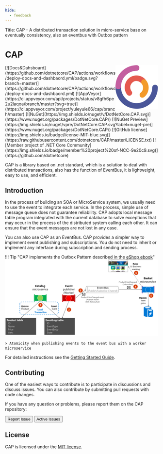 ```yaml
---
hide:
  - feedback
---
```


Title: CAP - A distributed transaction solution in micro-service base on eventually consistency, also an eventbus with Outbox pattern

# CAP

<img width="140" align="right" src="img/logo.svg">
[![Docs&Dahsboard](https://github.com/dotnetcore/CAP/actions/workflows/deploy-docs-and-dashbaord.yml/badge.svg?branch=master)](https://github.com/dotnetcore/CAP/actions/workflows/deploy-docs-and-dashbaord.yml)
[![AppVeyor](https://ci.appveyor.com/api/projects/status/v8gfh6pe2u2laqoa/branch/master?svg=true)](https://ci.appveyor.com/project/yuleyule66/cap/branch/master)
[![NuGet](https://img.shields.io/nuget/v/DotNetCore.CAP.svg)](https://www.nuget.org/packages/DotNetCore.CAP/)
[![NuGet Preview](https://img.shields.io/nuget/vpre/DotNetCore.CAP.svg?label=nuget-pre)](https://www.nuget.org/packages/DotNetCore.CAP/)
[![GitHub license](https://img.shields.io/badge/license-MIT-blue.svg)](https://raw.githubusercontent.com/dotnetcore/CAP/master/LICENSE.txt)
[![Member project of .NET Core Community](https://img.shields.io/badge/member%20project%20of-NCC-9e20c9.svg)](https://github.com/dotnetcore)

CAP is a library based on .net standard, which is a solution to deal with distributed transactions, also has the function of EventBus, it is lightweight, easy to use, and efficient.

## Introduction

In the process of building an SOA or MicroService system, we usually need to use the event to integrate each service. In the process, simple use of message queue does not guarantee reliability. CAP adopts local message table program integrated with the current database to solve exceptions that may occur in the process of the distributed system calling each other. It can ensure that the event messages are not lost in any case.

You can also use CAP as an EventBus. CAP provides a simpler way to implement event publishing and subscriptions. You do not need to inherit or implement any interface during subscription and sending process.

!!! Tip "CAP implements the Outbox Pattern described in the [eShop ebook](https://docs.microsoft.com/en-us/dotnet/standard/microservices-architecture/multi-container-microservice-net-applications/subscribe-events#designing-atomicity-and-resiliency-when-publishing-to-the-event-bus)"
    <img src="img/architecture-eshop.png">

    > Atomicity when publishing events to the event bus with a worker microservice


For detailed instructions see the [Getting Started Guide][1].

  [1]: user-guide/en/getting-started/quick-start.md

## Contributing

One of the easiest ways to contribute is to participate in discussions and discuss issues. You can also contribute by submitting pull requests with code changes.

If you have any question or problems, please report them on the CAP repository:

<a href="https://github.com/dotnetcore/cap/issues/new"><button data-md-color-primary="purple"><i class="fa fa-github fa-2x"></i> Report Issue</button></a>
<a href="https://github.com/dotnetcore/cap/issues"><button data-md-color-primary="purple" type="submit"> Active Issues <i class="fa fa-github fa-2x"></i></button></a>

## License

CAP is licensed under the [MIT license](about/license.md).
